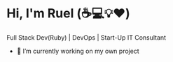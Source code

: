 # Hi, I'm Ruel (:coffee::computer::bulb::heart:)

Full Stack Dev(Ruby) | DevOps | Start-Up IT Consultant

- 🔭 I’m currently working on my own project
<!--
**raketbizdev/raketbizdev** is a ✨ _special_ ✨ repository because its `README.md` (this file) appears on your GitHub profile.

Here are some ideas to get you started:

- 🔭 I’m currently working on ...
- 🌱 I’m currently learning ...
- 👯 I’m looking to collaborate on ...
- 🤔 I’m looking for help with ...
- 💬 Ask me about ...
- 📫 How to reach me: ...
- 😄 Pronouns: ...
- ⚡ Fun fact: ...
-->
